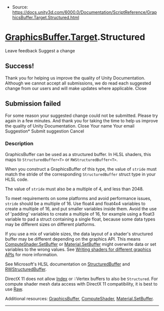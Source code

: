 * Source: https://docs.unity3d.com/6000.0/Documentation/ScriptReference/GraphicsBuffer.Target.Structured.html

#  [GraphicsBuffer.Target](https://docs.unity3d.com/6000.0/Documentation/ScriptReference/GraphicsBuffer.Target.html).Structured
Leave feedback
Suggest a change
## Success!
Thank you for helping us improve the quality of Unity Documentation. Although we cannot accept all submissions, we do read each suggested change from our users and will make updates where applicable.
Close
## Submission failed
For some reason your suggested change could not be submitted. Please <a>try again</a> in a few minutes. And thank you for taking the time to help us improve the quality of Unity Documentation.
Close
Your name Your email Suggestion* Submit suggestion
Cancel
### Description
GraphicsBuffer can be used as a structured buffer.
In HLSL shaders, this maps to `StructuredBuffer<T>` or `RWStructuredBuffer<T>`.  
  
When you construct a GraphicsBuffer of this type, the value of `stride` must match the stride of the corresponding `StructuredBuffer` struct type in your HLSL code.  
  
The value of `stride` must also be a multiple of 4, and less than 2048.  
  
To meet requirements on some platforms and avoid performance issues, `stride` should be a multiple of 16. Use float4 and float4x4 variables to create a multiple of 16, and put smaller variables inside them. Avoid the use of 'padding' variables to create a multiple of 16, for example using a float3 variable to pad a struct containing a single float, because some data types may be different sizes on different platforms.  
  
If you use a mix of variable sizes, the data layout of a shader's structured buffer may be different depending on the graphics API. This means [ComputeShader.SetBuffer](https://docs.unity3d.com/6000.0/Documentation/ScriptReference/ComputeShader.SetBuffer.html) or [Material.SetBuffer](https://docs.unity3d.com/6000.0/Documentation/ScriptReference/Material.SetBuffer.html) might overwrite data or set variables to the wrong values. See [Writing shaders for different graphics APIs](https://docs.unity3d.com/6000.0/Documentation/Manual/SL-PlatformDifferences.html) for more information.  
  
See Microsoft's HLSL documentation on [StructuredBuffer](https://docs.microsoft.com/en-us/windows/win32/direct3dhlsl/sm5-object-structuredbuffer) and [RWStructuredBuffer](https://docs.microsoft.com/en-us/windows/win32/direct3dhlsl/sm5-object-rwstructuredbuffer).  
  
DirectX 11 does not allow [Index](https://docs.unity3d.com/6000.0/Documentation/ScriptReference/GraphicsBuffer.Target.Index.html) or ::Vertex buffers to also be `Structured`. For compute shader mesh data access with DirectX 11 compatibility, it is best to use [Raw](https://docs.unity3d.com/6000.0/Documentation/ScriptReference/GraphicsBuffer.Target.Raw.html).  
  
Additional resources: [GraphicsBuffer](https://docs.unity3d.com/6000.0/Documentation/ScriptReference/GraphicsBuffer.html), [ComputeShader](https://docs.unity3d.com/6000.0/Documentation/ScriptReference/ComputeShader.html), [Material.SetBuffer](https://docs.unity3d.com/6000.0/Documentation/ScriptReference/Material.SetBuffer.html).
* * *
